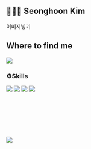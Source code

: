 ## 🧑🏻‍💻 Seonghoon Kim
이미지넣기

## Where to find me
<div>
  <a href="mailto:hanrinsa2@naver.com"><img src="https://img.shields.io/badge/Email-03C75A?style=flat-square&logo=Naver&logoColor=white"/></a>
</div>

  <h3>⚙️Skills</h3>
  <div>
  <img src="https://img.shields.io/badge/Xcode-147EFB?style=flat-square&logo=Xcode&logoColor=white"/></a>
    <img src="https://img.shields.io/badge/iOS-000000?style=flat-square&logo=Apple&logoColor=white"/></a>
  <img src="https://img.shields.io/badge/Swift-FA7343?style=flat-square&logo=Swift&logoColor=white"/></a>
  <img src="https://img.shields.io/badge/ReactiveX-B7178C?style=flat-square&logo=ReactiveX&logoColor=white"/></a>
  </div>
  
  <br>
  <br>
  <br>
  <br>
  <br>
  <br>
   
  <a href="https://github.com/seonghooony"><img src="https://hits.seeyoufarm.com/api/count/incr/badge.svg?url=https%3A%2F%2Fgithub.com%2Fseonghooony&count_bg=%23E3E5CC&title_bg=%2317A9AE&icon=apple.svg&icon_color=%232AD3B6&title=Visited&edge_flat=false"/></a>






